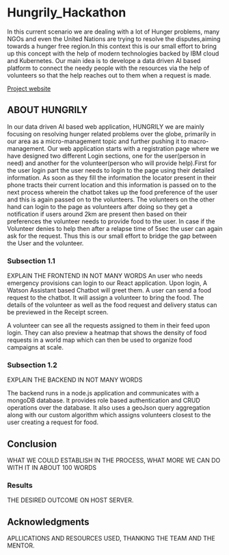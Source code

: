 # Hungrily_Hackathon

In this current scenario we are dealing with a lot of Hunger problems, many NGOs and even the United Nations are trying to resolve the disputes,aiming towards a hunger free region.In this context this is our small effort to bring up this concept with the help of modern technologies backed by IBM cloud and Kubernetes. Our main idea is to develope a data driven AI based platform to connect the needy people with the resources via the help of volunteers so that the help reaches out to them when a request is made.


[Project website](https://sample-project.s3-web.us-east.cloud-object-storage.appdomain.cloud/)

## ABOUT HUNGRILY

In our data driven AI based web application, HUNGRILY we are mainly focusing on resolving hunger related problems over the globe, primarily in our area as a micro-management topic and further pushing it to macro-management. Our web application starts with a registration page where we have designed two different Login sections, one for the user(person in need) and another for the volunteer(person who will provide help).First for the user login  part the user needs to login to the page using their detailed information. As soon as they fill the information the locator present in their phone tracts their current location and this information is passed on to the next process wherein the  chatbot takes up the food preference of the user and this is again passed on to the volunteers. 
The volunteers on the other hand can login to the page as volunteers after doing so they get a notification if users around 2km are present then based on their preferences  the volunteer  needs to provide food to the user. In case if the Volunteer denies to help then after a relapse time of 5sec the user can again ask for the request. Thus this is our small effort to bridge the gap between the User and the volunteer.

### Subsection 1.1

EXPLAIN THE FRONTEND IN NOT MANY WORDS
An user who needs emergency provisions can login to our React application. Upon login, A Watson Assistant based Chatbot will greet them.
A user can send a food request to the chatbot. It will assign a volunteer to bring the food. The details of the volunteer as well as 
the food request and delivery status can be previewed in the Receipt screen. 

A volunteer can see all the requests assigned to them in their feed upon login. They can also preview a heatmap that shows 
the density of food requests in a world map which can then be used to organize food campaigns at scale.

### Subsection 1.2

EXPLAIN THE BACKEND IN NOT MANY WORDS

The backend runs in a node.js application and communicates with a mongoDB database. It provides role based authentication and 
CRUD operations over the database. It also uses a geoJson query aggregation along with our custom algorithm which assigns volunteers
closest to the user creating a request for food.

## Conclusion

WHAT WE COULD ESTABLISH IN THE PROCESS, WHAT MORE WE CAN DO WITH IT IN ABOUT 100 WORDS

### Results

THE DESIRED OUTCOME ON HOST SERVER.

## Acknowledgments

APLLICATIONS AND RESOURCES USED, THANKING THE TEAM AND THE MENTOR.

